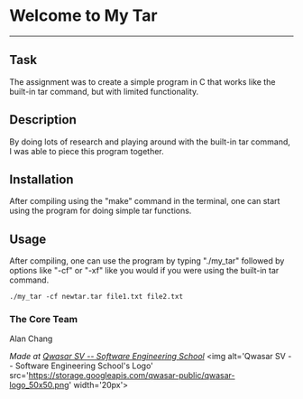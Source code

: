 # Welcome to My Tar
***

## Task
The assignment was to create a simple program in C that works like the built-in tar command, but with limited functionality.

## Description
By doing lots of research and playing around with the built-in tar command, I was able to piece this program together.

## Installation
After compiling using the "make" command in the terminal, one can start using the program for doing simple tar functions.

## Usage
After compiling, one can use the program by typing "./my_tar" followed by options like "-cf" or "-xf" like you would if you were using the built-in tar command.
```
./my_tar -cf newtar.tar file1.txt file2.txt
```

### The Core Team
Alan Chang

<span><i>Made at <a href='https://qwasar.io'>Qwasar SV -- Software Engineering School</a></i></span>
<span><img alt='Qwasar SV -- Software Engineering School's Logo' src='https://storage.googleapis.com/qwasar-public/qwasar-logo_50x50.png' width='20px'></span>

